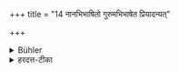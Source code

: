 +++
title = "14 नानभिभाषितो गुरुमभिभाषेत प्रियादन्यत्"

+++

<details><summary>Bühler</summary>

14. If not addressed by a Guru, he shall not speak to him, except (in order to announce) good news.
</details>

<details><summary>हरदत्त-टीका</summary>

## सूत्रम्
नानभिभाषितो गुरुमभिभाषेत प्रियादन्यत् ॥१४॥  
## टिप्पनी
गुरुणाऽनभिभाषितो गुरुं प्रति न किञ्चित् ब्रूयात् प्रियादन्यत् । प्रियं तु ब्रूयात् यथा ते पुत्रोजात इति ॥ १४ ॥
</details>
